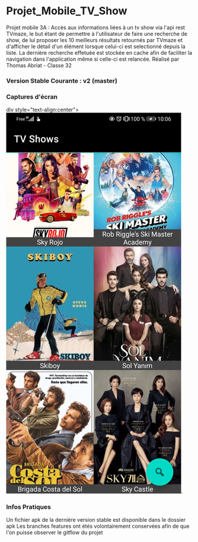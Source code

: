 # Projet_Mobile_TV_Show
Projet mobile 3A : Accès aux informations liées à un tv show via l'api rest TVmaze, le but étant de permettre à l'utilisateur de faire une recherche de show, de lui proposer les 10 meilleurs résultats retournés par TVmaze et d'afficher le détail d'un élément lorsque celui-ci est selectionné depuis la liste. La dernière recherche effetuée est stockée en cache afin de faciliter la navigation dans l'application même si celle-ci est relancée.
Réalisé par Thomas Abriat - Classe 32

### Version Stable Courante : v2 (master) ###

### Captures d'écran ###
div style="text-align:center"><img src="./screenshots/1.jpg" /></div>.


### Infos Pratiques ####

Un fichier apk de la dernière version stable est disponible dans le dossier apk 
Les branches features ont étés volontairement conservées afin de que l'on puisse observer le gitflow du projet
